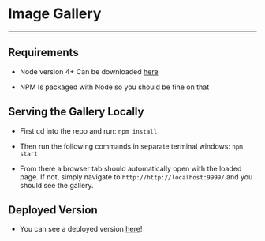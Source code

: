 # Image Gallery
------

## Requirements
  - Node version 4+
    Can be downloaded [here](https://nodejs.org/en/)

  - NPM
    Is packaged with Node so you should be fine on that

## Serving the Gallery Locally
  - First cd into the repo and run:
    `npm install`
  
  - Then run the following commands in separate terminal windows:
    `npm start`

  - From there a browser tab should automatically open with the loaded page. If not, simply navigate to `http://http://localhost:9999/` and you should see the gallery.

## Deployed Version
  - You can see a deployed version [here](https://db-image-gallery.herokuapp.com/)!
